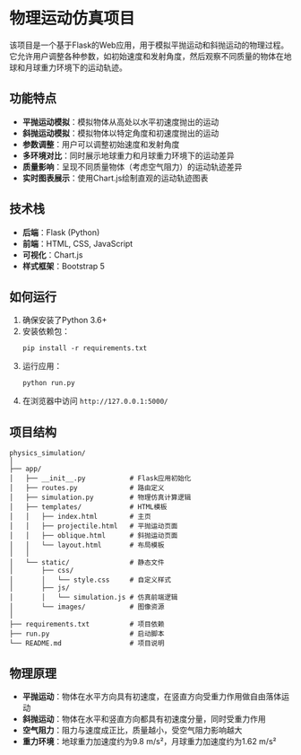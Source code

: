 # 物理运动仿真项目

该项目是一个基于Flask的Web应用，用于模拟平抛运动和斜抛运动的物理过程。它允许用户调整各种参数，如初始速度和发射角度，然后观察不同质量的物体在地球和月球重力环境下的运动轨迹。

## 功能特点

- **平抛运动模拟**：模拟物体从高处以水平初速度抛出的运动
- **斜抛运动模拟**：模拟物体以特定角度和初速度抛出的运动
- **参数调整**：用户可以调整初始速度和发射角度
- **多环境对比**：同时展示地球重力和月球重力环境下的运动差异
- **质量影响**：呈现不同质量物体（考虑空气阻力）的运动轨迹差异
- **实时图表展示**：使用Chart.js绘制直观的运动轨迹图表

## 技术栈

- **后端**：Flask (Python)
- **前端**：HTML, CSS, JavaScript
- **可视化**：Chart.js
- **样式框架**：Bootstrap 5

## 如何运行

1. 确保安装了Python 3.6+
2. 安装依赖包：
   ```
   pip install -r requirements.txt
   ```
3. 运行应用：
   ```
   python run.py
   ```
4. 在浏览器中访问 `http://127.0.0.1:5000/`

## 项目结构

```
physics_simulation/
│
├── app/
│   ├── __init__.py           # Flask应用初始化
│   ├── routes.py             # 路由定义
│   ├── simulation.py         # 物理仿真计算逻辑
│   ├── templates/            # HTML模板
│   │   ├── index.html        # 主页
│   │   ├── projectile.html   # 平抛运动页面
│   │   ├── oblique.html      # 斜抛运动页面
│   │   └── layout.html       # 布局模板
│   │
│   └── static/               # 静态文件
│       ├── css/
│       │   └── style.css     # 自定义样式
│       ├── js/
│       │   └── simulation.js # 仿真前端逻辑
│       └── images/           # 图像资源
│
├── requirements.txt          # 项目依赖
├── run.py                    # 启动脚本
└── README.md                 # 项目说明
```

## 物理原理

- **平抛运动**：物体在水平方向具有初速度，在竖直方向受重力作用做自由落体运动
- **斜抛运动**：物体在水平和竖直方向都具有初速度分量，同时受重力作用
- **空气阻力**：阻力与速度成正比，质量越小，受空气阻力影响越大
- **重力环境**：地球重力加速度约为9.8 m/s²，月球重力加速度约为1.62 m/s² 
